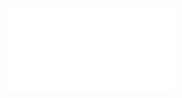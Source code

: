 <iframe src="./index.html" name="targetframe" allowTransparency="true" scrolling="no" frameborder="0" >
    </iframe>
